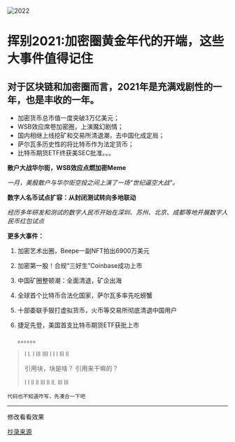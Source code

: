 ![2022](https://image.panewslab.com/upload/image/20211217/S057646b9b6c24b568595f1c9ea2ebf21.jpg)

# 挥别2021:加密圈黄金年代的开端，这些大事件值得记住

## 对于区块链和加密圈而言，2021年是充满戏剧性的一年，也是丰收的一年。
- 加密货币总市值一度突破3万亿美元；
- WSB效应席卷加密圈，上演魔幻剧情；
- 国内相继上线挖矿和交易所清退潮，去中国化成定局；
- 萨尔瓦多历史性的将比特币作为法定货币；
- 比特币期货ETF终获美SEC批准。。。

**散户大战华尔街，WSB效应点燃加密Meme**

*一月，美股散户与华尔街空投之间上演了一场“世纪逼空大战”。*

**数字人名币试点扩容：从封闭测试转向多地联动**

*经历多年研发和测试的数字人民币开始在深圳、苏州、北京、成都等地开展数字人民币红包试点*

**更多大事件：**

1. 加密艺术出圈，Beepe一副NFT拍出6900万美元

2. 加密第一股！合规“三好生”Coinbase成功上市

3. 中国矿圈整顿潮：全面清退，矿企出海

4. 全球首个比特币合法化国家，萨尔瓦多率先吃螃蟹

5. 十部委联手狠打虚拟货币，火币等交易所彻底清退中国用户

6. 捷足先登，美国首支比特币期货ETF获批上市

   。。。。。。

> l l. l lll llll   l l l lll ll 
>
> 引用块，块是啥？ 引用来干嘛的？
>
> l l ll ll lll ll ll. lll lll

`代码也不知道咋写，先凑合一下吧`

___
修改看看效果



[抄录来源	](https://www.panewslab.com/zh/articledetails/1640926924838723.html)









